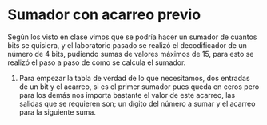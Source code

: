 # Sumador con acarreo previo

Según los visto en clase vimos que se podría hacer un sumador de cuantos bits se quisiera, y el laboratorio pasado se realizó el decodificador de un número de 4 bits, pudiendo sumas de valores máximos de 15, para esto se realizó el paso a paso de como se calcula el sumador.

1. Para empezar la tabla de verdad de lo que necesitamos, dos entradas de un bit y el acarreo, si es el primer sumador pues queda en ceros pero para los demás nos importa bastante el valor de este acarreo, las salidas que se requieren son; un dígito del número a sumar y el acarreo para la siguiente suma.
